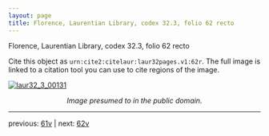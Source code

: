 ```yaml
---
layout: page
title: Florence, Laurentian Library, codex 32.3, folio 62 recto
---
```


Florence, Laurentian Library, codex 32.3, folio 62 recto

Cite this object as `urn:cite2:citelaur:laur32pages.v1:62r`.  The full image is linked to a citation tool you can use to cite regions of the image.

[![laur32_3_00131](http://www.homermultitext.org/iipsrv?IIIF=/project/homer/pyramidal/deepzoom/citelaur/laur32imgs/v1/laur32_3_00131.tif/full/800,/0/default.jpg)](http://www.homermultitext.org/ict2/?urn=urn:cite2:citelaur:laur32imgs.v1:laur32_3_00131) 

<p style="text-align: center; font-style: italic;">Image presumed to in the public domain.</p>

---

previous: [61v](../61v/) | next: [62v](../62v/)